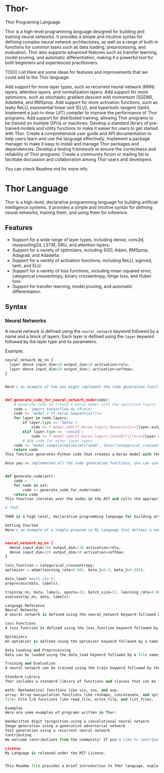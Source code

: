 # Thor-
Thor Programing Language

Thor is a high-level programming language designed for building and training neural networks. It provides a simple and intuitive syntax for defining complex neural network architectures, as well as a range of built-in functions for common tasks such as data loading, preprocessing, and evaluation. Thor also supports advanced features such as transfer learning, model pruning, and automatic differentiation, making it a powerful tool for both beginners and experienced practitioners.

TODO List
Here are some ideas for features and improvements that we could add to the Thor language:

Add support for more layer types, such as recurrent neural network (RNN) layers, attention layers, and normalization layers.
Add support for more optimizers, such as stochastic gradient descent with momentum (SGDM), Adadelta, and RMSprop.
Add support for more activation functions, such as leaky ReLU, exponential linear unit (ELU), and hyperbolic tangent (tanh).
Implement a just-in-time (JIT) compiler to improve the performance of Thor programs.
Add support for distributed training, allowing Thor programs to be trained on multiple GPUs or machines.
Develop a standard library of pre-trained models and utility functions to make it easier for users to get started with Thor.
Create a comprehensive user guide and API documentation to help users learn and use the language effectively.
Implement a package manager to make it easy to install and manage Thor packages and dependencies.
Develop a testing framework to ensure the correctness and reliability of Thor programs.
Create a community forum or mailing list to facilitate discussion and collaboration among Thor users and developers.

You can check Readme.md for more info. 

# Thor Language

Thor is a high-level, declarative programming language for building artificial intelligence systems. It provides a simple and intuitive syntax for defining neural networks, training them, and using them for inference.

## Features

* Support for a wide range of layer types, including dense, conv2d, maxpooling2d, LSTM, GRU, and attention layers.
* Support for a variety of optimizers, including SGD, Adam, RMSprop, Adagrad, and Adadelta.
* Support for a variety of activation functions, including ReLU, sigmoid, tanh, and ELU.
* Support for a variety of loss functions, including mean squared error, categorical crossentropy, binary crossentropy, hinge loss, and Huber loss.
* Support for transfer learning, model pruning, and automatic differentiation.

## Syntax

### Neural Networks

A neural network is defined using the `neural_network` keyword followed by a name and a block of layers. Each layer is defined using the `layer` keyword followed by the layer type and its parameters.

Example:
```python
neural_network my_nn {
  layer dense input_dim=10 output_dim=20 activation=relu;
  layer dense input_dim=20 output_dim=2 activation=softmax;
}


Here's an example of how you might implement the code generation function for the neural_network node:


def generate_code_for_neural_network_node(node):
    # Generate code to create a Keras model with the specified layers
    code = 'import tensorflow as tf\n\n'
    code += 'model = tf.keras.Sequential()\n'
    for layer in node.layers:
        if layer.type == 'dense':
            code += f'model.add(tf.keras.layers.Dense(units={layer.output_dim}, activation="{layer.activation}"))\n'
        elif layer.type == 'conv2d':
            code += f'model.add(tf.keras.layers.Conv2D(filters={layer.output_dim}, kernel_size={layer.kernel_size}, activation="{layer.activation}"))\n'
        # Add code for other layer types...
    code += 'model.compile(optimizer="adam", loss="categorical_crossentropy", metrics=["accuracy"])\n'
    return code
This function generates Python code that creates a Keras model with the specified layers. It uses the tensorflow library to define the model and its layers.

Once you've implemented all the code generation functions, you can use them to generate Python code for a given AST. Here's an example of how you might do this:


def generate_code(ast):
    code = ''
    for node in ast:
        code += generate_code_for_node(node)
    return code
This function iterates over the nodes in the AST and calls the appropriate code generation function for each node. It concatenates the generated code into a single string and returns it.

# THOR

THOR is a high-level, declarative programming language for building artificial intelligence systems. It provides a simple and intuitive syntax for defining neural networks, training them, and using them for inference.

Getting Started
Here's an example of a simple program in My Language that defines a neural network with two dense layers and trains it on the MNIST dataset:


neural_network my_nn {
  dense input_dim=784 output_dim=128 activation=relu;
  dense input_dim=128 output_dim=10 activation=softmax;
}

loss_function = categorical_crossentropy;
optimizer = adam(learning_rate=0.001, beta_1=0.9, beta_2=0.999);

data_load('mnist.csv');
preprocess(data, labels);

train(my_nn, data, labels, epochs=10, batch_size=32, learning_rate=0.001);
evaluate(my_nn, data, labels);

Language Reference
Neural Networks
A neural network is defined using the neural_network keyword followed by a name and a block of layers. Each layer is defined using the dense, conv2d, or maxpooling2d keyword followed by its parameters.

Loss Functions
A loss function is defined using the loss_function keyword followed by a name. The available loss functions are mean_squared_error and categorical_crossentropy.

Optimizers
An optimizer is defined using the optimizer keyword followed by a name and its parameters. The available optimizers are sgd and adam.

Data Loading and Preprocessing
Data can be loaded using the data_load keyword followed by a file name. The data can be preprocessed using the preprocess keyword followed by the data and labels.

Training and Evaluation
A neural network can be trained using the train keyword followed by the network, data, labels, and training parameters. The network can be evaluated using the evaluate keyword followed by the network, data, and labels.

Standard Library
Thor includes a standard library of functions and classes that can be imported and used in your code. The available modules are:

math: Mathematical functions like sin, cos, and exp.
array: Array manipulation functions like reshape, concatenate, and split.
file: File I/O functions like read_file, write_file, and list_files.

Examples
Here are some examples of programs written in Thor:

Handwritten digit recognition using a convolutional neural network
Image generation using a generative adversarial network
Text generation using a recurrent neural network
Contributing
We welcome contributions from the community! If you'd like to contribute to the development of Thor, please read our contributing guidelines.

License
My Language is released under the MIT License.


This Readme file provides a brief introduction to THor language, explains how to install and use it, and provides examples and documentation for the standard library. It also includes information on how to contribute to the development of Thor and the license under which it is released.
